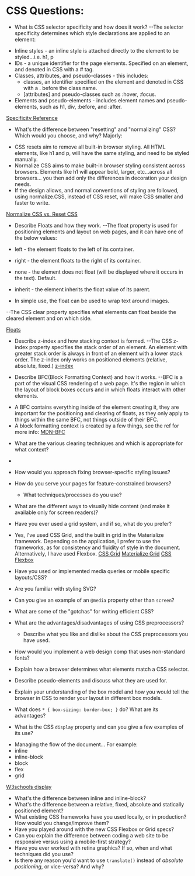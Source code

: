 # CSS Questions:

* What is CSS selector specificity and how does it work?
--The selector specificity determines which style declarations are applied to an element:
- Inline styles - an inline style is attached directly to the element to be styled...i.e. h1, p
- IDs - a unique identifier for the page elements.  Specified on an element, and denoted in CSS with a # tag.
- Classes, attributes, and pseudo-classes - this includes:
  - classes, an identifier specified on the element and denoted in CSS with a . before the class name.
  - [attributes] and pseudo-classes such as :hover, :focus.
- Elements and pseudo-elements - includes element names and pseudo-elements, such as h1, div, :before, and :after.

[Specificity Reference](https://www.w3schools.com/css/css_specificity.asp)

* What's the difference between "resetting" and "normalizing" CSS? Which would you choose, and why?
Majorly:
- CSS resets aim to remove all built-in browser styling.  All HTML elements, like h1 and p, will have the same styling, and need to be styled manually.
- Normalize CSS aims to make built-in browser styling consistent across browsers.  Elements like h1 will appear bold, larger, etc...across all browsers... you then add only the differences in decoration your design needs.
- If the design allows, and normal conventions of styling are followed, using normalize.CSS, instead of CSS reset, will make CSS smaller and faster to write.

[Normalize CSS vs. Reset CSS](https://stackoverflow.com/questions/6887336/what-is-the-difference-between-normalize-css-and-reset-css)

* Describe Floats and how they work.
--The float property is used for positioning elements and layout on web pages, and it can have one of the below values:
- left - the element floats to the left of its container.
- right - the element floats to the right of its container.
- none - the element does not float (will be displayed where it occurs in the text).  Default.
- inherit - the element inherits the float value of its parent.

- In simple use, the float can be used to wrap text around images.

--The CSS clear property specifies what elements can float beside the cleared element and on which side.

[Floats](https://www.w3schools.com/css/css_float.asp)



* Describe z-index and how stacking context is formed.
--The CSS z-index property specifies the stack order of an element.  An element with greater stack order is always in front of an element with a lower stack order.  The z-index only works on positioned elements (relative, absolute, fixed.)
[z-index](https://www.w3schools.com/cssref/pr_pos_z-index.asp)

* Describe BFC(Block Formatting Context) and how it works.
--BFC is a part of the visual CSS rendering of a web page. It's the region in which the layout of block boxes occurs and in which floats interact with other elements.
- A BFC contains everything inside of the element creating it, they are important for the positioning and clearing of floats, as they only apply to things within the same BFC, not things outside of their BFC.
- A block formatting context is created by a few things, see the ref for more info:
[MDN-BFC](https://developer.mozilla.org/en-US/docs/Web/Guide/CSS/Block_formatting_context)

* What are the various clearing techniques and which is appropriate for what context?
-

* How would you approach fixing browser-specific styling issues?
* How do you serve your pages for feature-constrained browsers?
  * What techniques/processes do you use?
* What are the different ways to visually hide content (and make it available only for screen readers)?

* Have you ever used a grid system, and if so, what do you prefer?
- Yes, I've used CSS Grid, and the built in grid in the Materialize framework.  Depending on the application, I prefer to use the frameworks, as for consistency and fluidity of style in the document.  Alternatively, I have used Flexbox.
[CSS Grid](https://css-tricks.com/snippets/css/complete-guide-grid/)
[Materialize Grid]()
[CSS Flexbox]()

* Have you used or implemented media queries or mobile specific layouts/CSS?
* Are you familiar with styling SVG?
* Can you give an example of an `@media` property other than `screen`?
* What are some of the "gotchas" for writing efficient CSS?
* What are the advantages/disadvantages of using CSS preprocessors?
  * Describe what you like and dislike about the CSS preprocessors you have used.
* How would you implement a web design comp that uses non-standard fonts?
* Explain how a browser determines what elements match a CSS selector.
* Describe pseudo-elements and discuss what they are used for.
* Explain your understanding of the box model and how you would tell the browser in CSS to render your layout in different box models.
* What does ```* { box-sizing: border-box; }``` do? What are its advantages?

* What is the CSS `display` property and can you give a few examples of its use?
- Managing the flow of the document...
For example:
- inline
- inline-block
- block
- flex
- grid

[W3schools display](https://www.w3schools.com/cssref/pr_class_display.asp)



* What's the difference between inline and inline-block?
* What's the difference between a relative, fixed, absolute and statically positioned element?
* What existing CSS frameworks have you used locally, or in production? How would you change/improve them?
* Have you played around with the new CSS Flexbox or Grid specs?
* Can you explain the difference between coding a web site to be responsive versus using a mobile-first strategy?
* Have you ever worked with retina graphics? If so, when and what techniques did you use?
* Is there any reason you'd want to use `translate()` instead of *absolute positioning*, or vice-versa? And why?
